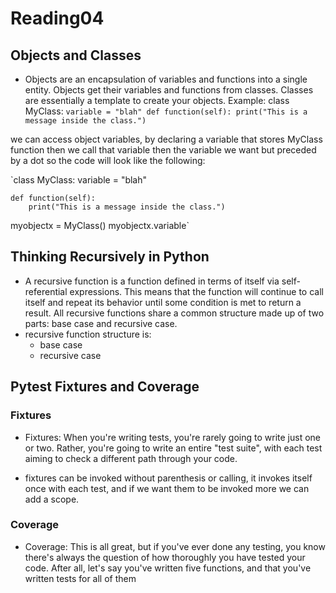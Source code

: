 # Reading04

## Objects and Classes

- Objects are an encapsulation of variables and functions into a single entity. Objects get their variables and functions from classes. Classes are essentially a template to create your objects.
  Example:
  class MyClass:
  `variable = "blah" def function(self): print("This is a message inside the class.")`

we can access object variables, by declaring a variable that stores MyClass function then we call that variable then the variable we want but preceded by a dot so the code will look like the following:

`class MyClass:
variable = "blah"

    def function(self):
        print("This is a message inside the class.")

myobjectx = MyClass()
myobjectx.variable`

## Thinking Recursively in Python

- A recursive function is a function defined in terms of itself via self-referential expressions. This means that the function will continue to call itself and repeat its behavior until some condition is met to return a result. All recursive functions share a common structure made up of two parts: base case and recursive case.
- recursive function structure is:
  - base case
  - recursive case

## Pytest Fixtures and Coverage

### Fixtures

- Fixtures: When you're writing tests, you're rarely going to write just one or two. Rather, you're going to write an entire "test suite", with each test aiming to check a different path through your code.

- fixtures can be invoked without parenthesis or calling, it invokes itself once with each test, and if we want them to be invoked more we can add a scope.

### Coverage

- Coverage: This is all great, but if you've ever done any testing, you know there's always the question of how thoroughly you have tested your code. After all, let's say you've written five functions, and that you've written tests for all of them
